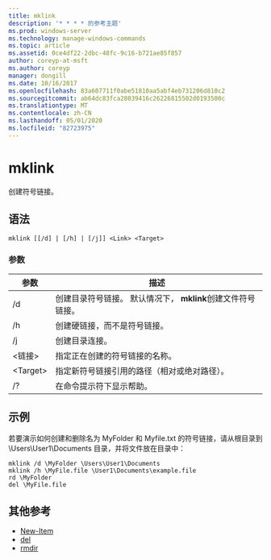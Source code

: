 ```yaml
---
title: mklink
description: '* * * * 的参考主题'
ms.prod: windows-server
ms.technology: manage-windows-commands
ms.topic: article
ms.assetid: 0ce4df22-2dbc-48fc-9c16-b721ae85f857
author: coreyp-at-msft
ms.author: coreyp
manager: dongill
ms.date: 10/16/2017
ms.openlocfilehash: 83a607711f0abe51810aa5abf4eb731206d810c2
ms.sourcegitcommit: ab64dc83fca28039416c26226815502d0193500c
ms.translationtype: MT
ms.contentlocale: zh-CN
ms.lasthandoff: 05/01/2020
ms.locfileid: "82723975"
---
```

# <a name="mklink"></a>mklink
创建符号链接。



## <a name="syntax"></a>语法

```
mklink [[/d] | [/h] | [/j]] <Link> <Target>
```

### <a name="parameters"></a>参数

|参数|描述|
|---------|-----------|
|/d|创建目录符号链接。 默认情况下， **mklink**创建文件符号链接。|
|/h|创建硬链接，而不是符号链接。|
|/j|创建目录连接。|
|\<链接>|指定正在创建的符号链接的名称。|
|\<Target>|指定新符号链接引用的路径（相对或绝对路径）。|
|/?|在命令提示符下显示帮助。|

## <a name="examples"></a>示例

若要演示如何创建和删除名为 MyFolder 和 Myfile.txt 的符号链接，请从根目录到 \Users\User1\Documents 目录，并将文件放在目录中：
```
mklink /d \MyFolder \Users\User1\Documents
mklink /h \MyFile.file \User1\Documents\example.file
rd \MyFolder
del \MyFile.file
```
## <a name="additional-references"></a>其他参考
-   [New-Item](https://docs.microsoft.com/powershell/module/microsoft.powershell.management/new-item?view=powershell-6)
-   [del](https://docs.microsoft.com/windows-server/administration/windows-commands/del)
-   [rmdir](https://docs.microsoft.com/windows-server/administration/windows-commands/rd)
